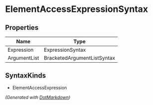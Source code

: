 # ElementAccessExpressionSyntax

## Properties

| Name         | Type                        |
| ------------ | --------------------------- |
| Expression   | ExpressionSyntax            |
| ArgumentList | BracketedArgumentListSyntax |

## SyntaxKinds

* ElementAccessExpression

*\(Generated with [DotMarkdown](http://github.com/JosefPihrt/DotMarkdown)\)*